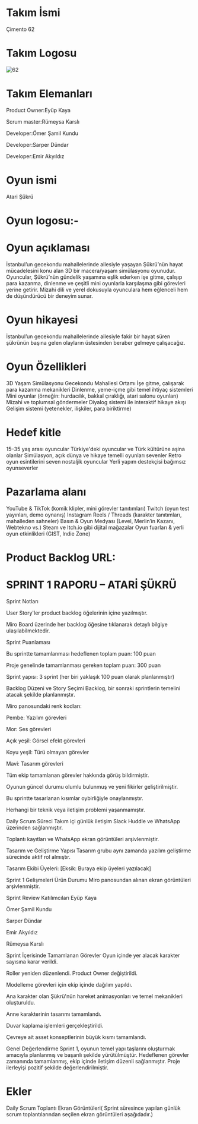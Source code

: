 # Takım İsmi
Çimento 62
# Takım Logosu
![62](https://github.com/user-attachments/assets/e0e2a999-9937-4eed-9526-25c412062346)


# Takım Elemanları

Product Owner:Eyüp Kaya

Scrum master:Rümeysa Karslı

Developer:Ömer Şamil Kundu

Developer:Sarper Dündar

Developer:Emir Akyıldız

# Oyun ismi
Atari Şükrü
# Oyun logosu:-
# Oyun açıklaması
İstanbul’un gecekondu mahallelerinde ailesiyle yaşayan Şükrü’nün hayat mücadelesini konu alan 3D bir macera/yaşam simülasyonu oyunudur. Oyuncular, Şükrü’nün gündelik yaşamına eşlik ederken işe gitme, çalışıp para kazanma, dinlenme ve çeşitli mini oyunlarla karşılaşma gibi görevleri yerine getirir. Mizahi dili ve yerel dokusuyla oyunculara hem eğlenceli hem de düşündürücü bir deneyim sunar.

# Oyun hikayesi

İstanbul’un gecekondu mahallelerinde ailesiyle fakir bir hayat süren şükrünün başına gelen olayların üstesinden beraber gelmeye çalışacağız.
# Oyun Özellikleri

 3D Yaşam Simülasyonu
 Gecekondu Mahallesi Ortamı
 İşe gitme, çalışarak para kazanma mekanikleri
 Dinlenme, yeme-içme gibi temel ihtiyaç sistemleri
 Mini oyunlar (örneğin: hurdacılık, bakkal çıraklığı, atari salonu oyunları)
 Mizahi ve toplumsal göndermeler
 Diyalog sistemi ile interaktif hikaye akışı
 Gelişim sistemi (yetenekler, ilişkiler, para biriktirme)

# Hedef kitle
15–35 yaş arası oyuncular
Türkiye'deki oyuncular ve Türk kültürüne aşina olanlar
Simülasyon, açık dünya ve hikaye temelli oyunları sevenler
Retro oyun esintilerini seven nostaljik oyuncular
Yerli yapım destekçisi bağımsız oyunseverler

# Pazarlama alanı
YouTube & TikTok (komik klipler, mini görevler tanıtımları)
 Twitch (oyun test yayınları, demo oynanış)
 Instagram Reels / Threads (karakter tanıtımları, mahalleden sahneler)
 Basın & Oyun Medyası (Level, Merlin’in Kazanı, Webtekno vs.)
 Steam ve Itch.io gibi dijital mağazalar
 Oyun fuarları & yerli oyun etkinlikleri (GIST, Indie Zone)

# Product Backlog URL:


# SPRINT 1 RAPORU – ATARİ ŞÜKRÜ
Sprint Notları

User Story'ler product backlog öğelerinin içine yazılmıştır.

Miro Board üzerinde her backlog öğesine tıklanarak detaylı bilgiye ulaşılabilmektedir.

Sprint Puanlaması

Bu sprintte tamamlanması hedeflenen toplam puan: 100 puan

Proje genelinde tamamlanması gereken toplam puan: 300 puan

Sprint yapısı: 3 sprint (her biri yaklaşık 100 puan olarak planlanmıştır)

Backlog Düzeni ve Story Seçimi
Backlog, bir sonraki sprintlerin temelini atacak şekilde planlanmıştır.

Miro panosundaki renk kodları:

Pembe: Yazılım görevleri

Mor: Ses görevleri

Açık yeşil: Görsel efekt görevleri

Koyu yeşil: Türü olmayan görevler

Mavi: Tasarım görevleri

Tüm ekip tamamlanan görevler hakkında görüş bildirmiştir.

Oyunun güncel durumu olumlu bulunmuş ve yeni fikirler geliştirilmiştir.

Bu sprintte tasarlanan kısımlar oybirliğiyle onaylanmıştır.

Herhangi bir teknik veya iletişim problemi yaşanmamıştır.

Daily Scrum Süreci
Takım içi günlük iletişim Slack Huddle ve WhatsApp üzerinden sağlanmıştır.

Toplantı kayıtları ve WhatsApp ekran görüntüleri arşivlenmiştir.

Tasarım ve Geliştirme Yapısı
Tasarım grubu aynı zamanda yazılım geliştirme sürecinde aktif rol almıştır.

Tasarım Ekibi Üyeleri:
[Eksik: Buraya ekip üyeleri yazılacak]

Sprint 1 Gelişmeleri
Ürün Durumu
Miro panosundan alınan ekran görüntüleri arşivlenmiştir.


Sprint Review Katılımcıları
Eyüp Kaya

Ömer Şamil Kundu

Sarper Dündar

Emir Akyıldız

Rümeysa Karslı

Sprint İçerisinde Tamamlanan Görevler
Oyun içinde yer alacak karakter sayısına karar verildi.

Roller yeniden düzenlendi. Product Owner değiştirildi.

Modelleme görevleri için ekip içinde dağılım yapıldı.

Ana karakter olan Şükrü'nün hareket animasyonları ve temel mekanikleri oluşturuldu.

Anne karakterinin tasarımı tamamlandı.

Duvar kaplama işlemleri gerçekleştirildi.

Çevreye ait asset konseptlerinin büyük kısmı tamamlandı.

Genel Değerlendirme
Sprint 1, oyunun temel yapı taşlarını oluşturmak amacıyla planlanmış ve başarılı şekilde yürütülmüştür. Hedeflenen görevler zamanında tamamlanmış, ekip içinde iletişim düzenli sağlanmıştır. Proje ilerleyişi pozitif şekilde değerlendirilmiştir.


# Ekler
Daily Scrum Toplantı Ekran Görüntüleri( Sprint süresince yapılan günlük scrum toplantılarından seçilen ekran görüntüleri aşağıdadır.)
